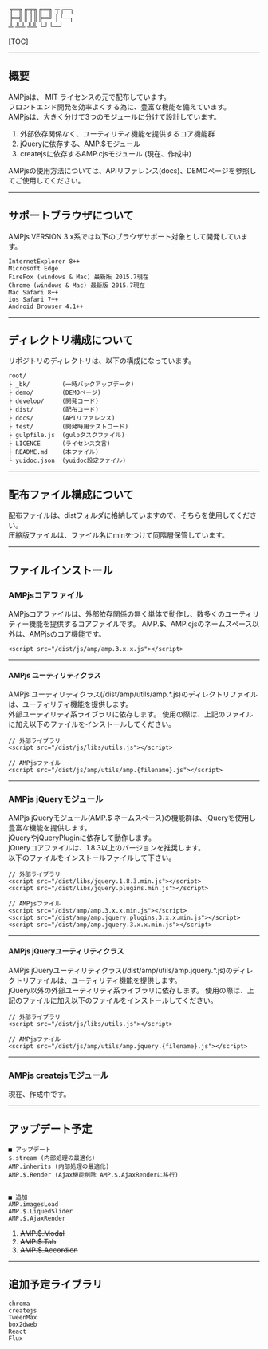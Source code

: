  ╔═╗╔╦╗╔═╗ ┬┌─┐  
 ╠═╣║║║╠═╝ │└─┐  
 ╩ ╩╩ ╩╩  └┘└─┘  

[TOC]


---


## 概要
AMPjsは、 MIT ライセンスの元で配布しています。  
フロントエンド開発を効率よくする為に、豊富な機能を備えています。  
AMPjsは、大きく分けて3つのモジュールに分けて設計しています。

1. 外部依存関係なく、ユーティリティ機能を提供するコア機能群
1. jQueryに依存する、AMP.$モジュール
1. createjsに依存するAMP.cjsモジュール (現在、作成中)

AMPjsの使用方法については、APIリファレンス(docs)、DEMOページを参照してご使用してください。


---


## サポートブラウザについて
AMPjs VERSION 3.x系では以下のブラウザサポート対象として開発しています。

```
InternetExplorer 8++
Microsoft Edge
FireFox (windows & Mac) 最新版 2015.7現在
Chrome (windows & Mac) 最新版 2015.7現在
Mac Safari 8++
ios Safari 7++
Android Browser 4.1++
```


---


## ディレクトリ構成について
リポジトリのディレクトリは、以下の構成になっています。

```
root/
├ _bk/         (一時バックアップデータ)
├ demo/        (DEMOページ)
├ develop/     (開発コード)
├ dist/        (配布コード)
├ docs/        (APIリファレンス)
├ test/        (開発時用テストコード)
├ gulpfile.js  (gulpタスクファイル)
├ LICENCE      (ライセンス文言)
├ README.md    (本ファイル)
└ yuidoc.json  (yuidoc設定ファイル)
```


---------------------------------------------


## 配布ファイル構成について
配布ファイルは、distフォルダに格納していますので、そちらを使用してください。  
圧縮版ファイルは、ファイル名にminをつけて同階層保管しています。


---------------------------------------------


## ファイルインストール

### AMPjsコアファイル
AMPjsコアファイルは、外部依存関係の無く単体で動作し、数多くのユーティリティー機能を提供するコアファイルです。
AMP.$、AMP.cjsのネームスペース以外は、AMPjsのコア機能です。

```
<script src="/dist/js/amp/amp.3.x.x.js"></script>
```


---------------------------------------------


#### AMPjs ユーティリティクラス
AMPjs ユーティリティクラス(/dist/amp/utils/amp.*.js)のディレクトリファイルは、ユーティリティ機能を提供します。  
外部ユーティリティ系ライブラリに依存します。
使用の際は、上記のファイルに加え以下のファイルをインストールしてください。


```
// 外部ライブラリ
<script src="/dist/js/libs/utils.js"></script>

// AMPjsファイル
<script src="/dist/js/amp/utils/amp.{filename}.js"></script>
```


---------------------------------------------


### AMPjs jQueryモジュール
AMPjs jQueryモジュール(AMP.$ ネームスペース)の機能群は、jQueryを使用し豊富な機能を提供します。  
jQueryやjQueryPluginに依存して動作します。  
jQueryコアファイルは、1.8.3以上のバージョンを推奨します。  
以下のファイルをインストールファイルして下さい。

```
// 外部ライブラリ
<script src="/dist/libs/jquery.1.8.3.min.js"></script>
<script src="/dist/libs/jquery.plugins.min.js"></script>

// AMPjsファイル
<script src="/dist/amp/amp.3.x.x.min.js"></script>
<script src="/dist/amp/amp.jquery.plugins.3.x.x.min.js"></script>
<script src="/dist/amp/amp.jquery.3.x.x.min.js"></script>
```


---------------------------------------------


#### AMPjs jQueryユーティリティクラス
AMPjs jQueryユーティリティクラス(/dist/amp/utils/amp.jquery.*.js)のディレクトリファイルは、ユーティリティ機能を提供します。  
jQuery以外の外部ユーティリティ系ライブラリに依存します。
使用の際は、上記のファイルに加え以下のファイルをインストールしてください。


```
// 外部ライブラリ
<script src="/dist/js/libs/utils.js"></script>

// AMPjsファイル
<script src="/dist/js/amp/utils/amp.jquery.{filename}.js"></script>
```


---------------------------------------------


### AMPjs createjsモジュール
現在、作成中です。



---------------------------------------------


## アップデート予定
```
■ アップデート
$.stream (内部処理の最適化)
AMP.inherits (内部処理の最適化)
AMP.$.Render (Ajax機能削除 AMP.$.AjaxRenderに移行)


■ 追加
AMP.imagesLoad
AMP.$.LiquedSlider
AMP.$.AjaxRender

```
1. ~~AMP.$.Modal~~
1. ~~AMP.$.Tab~~
1. ~~AMP.$.Accordion~~





---------------------------------------------


## 追加予定ライブラリ
```
chroma
createjs
TweenMax
box2dweb
React  
Flux  
```
